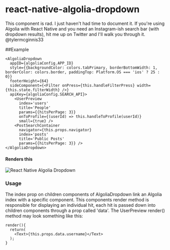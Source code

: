 # react-native-algolia-dropdown
This component is rad. I just haven't had time to document it. If you're using Algolia with React Native and you need an Instagram-ish search bar (with dropdown results), hit me up on Twitter and I'll walk you through it. @tylermcginnis33

##Example
```
<AlgoliaDropdown
  appID={algoliaConfig.APP_ID}
  style={{backgroundColor: colors.tabPrimary, borderBottomWidth: 1, borderColor: colors.border, paddingTop: Platform.OS === 'ios' ? 25 : 0}}
  footerHeight={64}
  sideComponent={<Filter onPress={this.handleFilterPress} width={this.state.filterWidth} />}
  apiKey={algoliaConfig.SEARCH_API}>
    <UserPreview
      index='users'
      title='People'
      params={{hitsPerPage: 3}}
      onToProfile={(userId) => this.handleToProfile(userId)}
      small={true} />
    <PostSearchContainer
      navigator={this.props.navigator}
      index='posts'
      title='Public Posts'
      params={{hitsPerPage: 3}} />
</AlgoliaDropdown>
```



#### Renders this
![React Native Algolia Dropdown](https://cloud.githubusercontent.com/assets/2933430/17902287/ed5ad2f2-6923-11e6-9ca1-3dbdae5e74e8.gif)

### Usage
The index prop on children components of AlgoliaDropdown link an Algolia index with a specific component. This components render method is responsible for displaying an individual hit, each hit is passed down into children components through a prop called 'data'.
The UserPreview render() method may look something like this:
```
render(){
  return(
    <Text>{this.props.data.username}</Text>
  );
}
```
